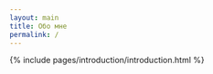```yaml
---
layout: main
title: Обо мне
permalink: /
---
```


{% include pages/introduction/introduction.html %}
